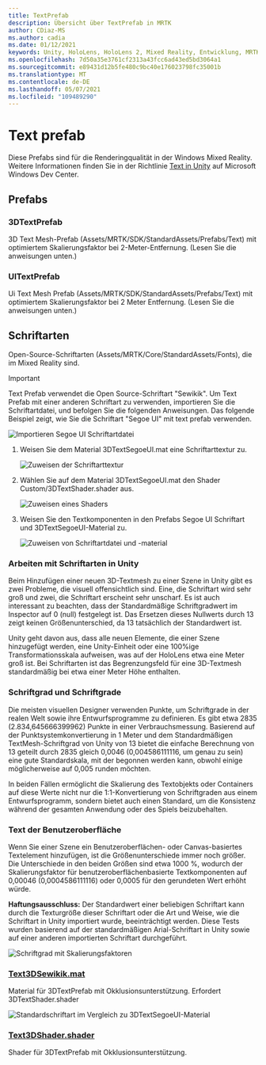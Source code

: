 ```yaml
---
title: TextPrefab
description: Übersicht über TextPrefab in MRTK
author: CDiaz-MS
ms.author: cadia
ms.date: 01/12/2021
keywords: Unity, HoloLens, HoloLens 2, Mixed Reality, Entwicklung, MRTK, TMP,
ms.openlocfilehash: 7d50a35e3761cf2313a43fcc6ad43ed5bd3064a1
ms.sourcegitcommit: e89431d12b5fe480c9bc40e176023798fc35001b
ms.translationtype: MT
ms.contentlocale: de-DE
ms.lasthandoff: 05/07/2021
ms.locfileid: "109489290"
---
```

# <a name="text-prefab"></a>Text prefab

Diese Prefabs sind für die Renderingqualität in der Windows Mixed Reality. Weitere Informationen finden Sie in der Richtlinie [Text in Unity](/windows/mixed-reality/text-in-unity) auf Microsoft Windows Dev Center.

## <a name="prefabs"></a>Prefabs

### <a name="3dtextprefab"></a>3DTextPrefab

3D Text Mesh-Prefab (Assets/MRTK/SDK/StandardAssets/Prefabs/Text) mit optimiertem Skalierungsfaktor bei 2-Meter-Entfernung. (Lesen Sie die anweisungen unten.)

### <a name="uitextprefab"></a>UITextPrefab

Ui Text Mesh Prefab (Assets/MRTK/SDK/StandardAssets/Prefabs/Text) mit optimiertem Skalierungsfaktor bei 2 Meter Entfernung. (Lesen Sie die anweisungen unten.)

## <a name="fonts"></a>Schriftarten

Open-Source-Schriftarten (Assets/MRTK/Core/StandardAssets/Fonts), die im Mixed Reality sind.

> [!IMPORTANT]
> Text Prefab verwendet die Open Source-Schriftart "Sewikik". Um Text Prefab mit einer anderen Schriftart zu verwenden, importieren Sie die Schriftartdatei, und befolgen Sie die folgenden Anweisungen. Das folgende Beispiel zeigt, wie Sie die Schriftart "Segoe UI" mit text prefab verwenden.

![Importieren Segoe UI Schriftartdatei](../images/text-prefab/TextPrefabInstructions01.png)

1. Weisen Sie dem Material 3DTextSegoeUI.mat eine Schriftarttextur zu.

    ![Zuweisen der Schriftarttextur](../images/text-prefab/TextPrefabInstructions02.png)

1. Wählen Sie auf dem Material 3DTextSegoeUI.mat den Shader Custom/3DTextShader.shader aus.

    ![Zuweisen eines Shaders](../images/text-prefab/TextPrefabInstructions03.png)

1. Weisen Sie den Textkomponenten in den Prefabs Segoe UI Schriftart und 3DTextSegoeUI-Material zu.

    ![Zuweisen von Schriftartdatei und -material](../images/text-prefab/TextPrefabInstructions04.png)

### <a name="working-with-fonts-in-unity"></a>Arbeiten mit Schriftarten in Unity

Beim Hinzufügen einer neuen 3D-Textmesh zu einer Szene in Unity gibt es zwei Probleme, die visuell offensichtlich sind. Eine, die Schriftart wird sehr groß und zwei, die Schriftart erscheint sehr unscharf. Es ist auch interessant zu beachten, dass der Standardmäßige Schriftgradwert im Inspector auf 0 (null) festgelegt ist. Das Ersetzen dieses Nullwerts durch 13 zeigt keinen Größenunterschied, da 13 tatsächlich der Standardwert ist.

Unity geht davon aus, dass alle neuen Elemente, die einer Szene hinzugefügt werden, eine Unity-Einheit oder eine 100%ige Transformationsskala aufweisen, was auf der HoloLens etwa eine Meter groß ist. Bei Schriftarten ist das Begrenzungsfeld für eine 3D-Textmesh standardmäßig bei etwa einer Meter Höhe enthalten.

### <a name="font-scale-and-font-sizes"></a>Schriftgrad und Schriftgrade

Die meisten visuellen Designer verwenden Punkte, um Schriftgrade in der realen Welt sowie ihre Entwurfsprogramme zu definieren. Es gibt etwa 2835 (2.834,645666399962) Punkte in einer Verbrauchsmessung. Basierend auf der Punktsystemkonvertierung in 1 Meter und dem Standardmäßigen TextMesh-Schriftgrad von Unity von 13 bietet die einfache Berechnung von 13 geteilt durch 2835 gleich 0,0046 (0,004586111116, um genau zu sein) eine gute Standardskala, mit der begonnen werden kann, obwohl einige möglicherweise auf 0,005 runden möchten.

In beiden Fällen ermöglicht die Skalierung des Textobjekts oder Containers auf diese Werte nicht nur die 1:1-Konvertierung von Schriftgraden aus einem Entwurfsprogramm, sondern bietet auch einen Standard, um die Konsistenz während der gesamten Anwendung oder des Spiels beizubehalten.

### <a name="ui-text"></a>Text der Benutzeroberfläche

Wenn Sie einer Szene ein Benutzeroberflächen- oder Canvas-basiertes Textelement hinzufügen, ist die Größenunterschiede immer noch größer. Die Unterschiede in den beiden Größen sind etwa 1000 %, wodurch der Skalierungsfaktor für benutzeroberflächenbasierte Textkomponenten auf 0,00046 (0,0004586111116) oder 0,0005 für den gerundeten Wert erhöht würde.

**Haftungsausschluss:** Der Standardwert einer beliebigen Schriftart kann durch die Texturgröße dieser Schriftart oder die Art und Weise, wie die Schriftart in Unity importiert wurde, beeinträchtigt werden. Diese Tests wurden basierend auf der standardmäßigen Arial-Schriftart in Unity sowie auf einer anderen importierten Schriftart durchgeführt.

![Schriftgrad mit Skalierungsfaktoren](../images/text-prefab/TextPrefabInstructions07.png)

### <a name="text3dselawikmat"></a>[Text3DSewikik.mat](https://github.com/microsoft/MixedRealityToolkit-Unity/blob/main/Assets/MRTK/StandardAssets/Materials/)

Material für 3DTextPrefab mit Okklusionsunterstützung. Erfordert 3DTextShader.shader

![Standardschriftart im Vergleich zu 3DTextSegoeUI-Material](../images/text-prefab/TextPrefabInstructions06.png)

### <a name="text3dshadershader"></a>[Text3DShader.shader](https://github.com/microsoft/MixedRealityToolkit-Unity/tree/main/Assets/MRTK/StandardAssets/Shaders)

Shader für 3DTextPrefab mit Okklusionsunterstützung.